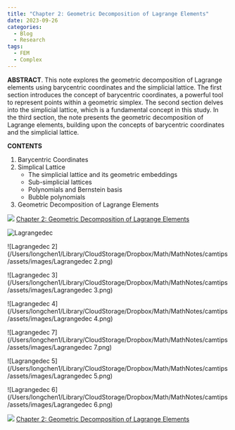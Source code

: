 ```yaml
---
title: "Chapter 2: Geometric Decomposition of Lagrange Elements"
date: 2023-09-26
categories:
  - Blog
  - Research
tags:
  - FEM
  - Complex
---
```


**ABSTRACT**. This note explores the geometric decomposition of Lagrange elements using barycentric coordinates and the simplicial lattice. The first section introduces the concept of barycentric coordinates, a powerful tool to represent points within a geometric simplex. The second section delves into the simplicial lattice, which is a fundamental concept in this study. In the third section, the note presents the geometric decomposition of Lagrange elements, building upon the concepts of barycentric coordinates and the simplicial lattice. 

**CONTENTS**

1. Barycentric Coordinates
2. Simplical Lattice
   - The simplicial lattice and its geometric embeddings 
   - Sub-simplicial lattices 
   -  Polynomials and Bernstein basis 
   - Bubble polynomials 
1. Geometric Decomposition of Lagrange Elements

<img src="https://lyc102.github.io/camtips/assets/images/pdf_icon.gif" />  [Chapter 2: Geometric Decomposition of Lagrange Elements](https://www.math.uci.edu/~chenlong/femcomplex/Ch2_LagrangeElement.pdf)

![Lagrangedec](/Users/longchen1/Library/CloudStorage/Dropbox/Math/MathNotes/camtips/assets/images/Lagrangedec.png)





![Lagrangedec 2](/Users/longchen1/Library/CloudStorage/Dropbox/Math/MathNotes/camtips/assets/images/Lagrangedec 2.png)

![Lagrangedec 3](/Users/longchen1/Library/CloudStorage/Dropbox/Math/MathNotes/camtips/assets/images/Lagrangedec 3.png)

![Lagrangedec 4](/Users/longchen1/Library/CloudStorage/Dropbox/Math/MathNotes/camtips/assets/images/Lagrangedec 4.png)

![Lagrangedec 7](/Users/longchen1/Library/CloudStorage/Dropbox/Math/MathNotes/camtips/assets/images/Lagrangedec 7.png)

![Lagrangedec 5](/Users/longchen1/Library/CloudStorage/Dropbox/Math/MathNotes/camtips/assets/images/Lagrangedec 5.png)

![Lagrangedec 6](/Users/longchen1/Library/CloudStorage/Dropbox/Math/MathNotes/camtips/assets/images/Lagrangedec 6.png)



<img src="https://lyc102.github.io/camtips/assets/images/pdf_icon.gif" />  [Chapter 2: Geometric Decomposition of Lagrange Elements](https://www.math.uci.edu/~chenlong/femcomplex/Ch2_LagrangeElement.pdf)
